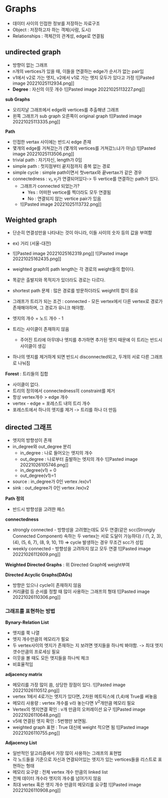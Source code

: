 # Graphs
- 데이터 사이의 인접한 정보를 저장하는 자료구조
- Object : 저장하고자 하는 객체(사람, 도시)
- Relationships : 객체간의 관계성, edge로 연결됨

## __undirected graph__
- 방향이 없는 그래프
- n개의 vertices가 있을 때, 이들을 연결하는 edge가 순서가 없는 pair임
- v1에서 v2로 가는 엣지, v2에서 v1로 가는 엣지 모두가 있다고 가정
![[Pasted image 20221025112934.png]]
- __Degree__ : 자신의 이웃 개수
![[Pasted image 20221025113227.png]]

__sub Graphs__
- 오리지날 그래프에서 edge와 vertices를 추출해낸 그래프
- 왼쪽 그래프가 sub graph 오른쪽이 original graph 
![[Pasted image 20221025113335.png]]

__Path__
- 인접한 vertax 사이에는 반드시 edge 존재
- 몇개의 edge를 거쳐갔는가 (몇개의 vertices를 거쳐갔느냐가 아님)
![[Pasted image 20221025113506.png]]
- trivial path : 자기자신, length가 0임
- simple path : 첫지점부터 끝지점까지 중복 없는 경로
- simple cycle : simple path이면서 첫vertax와 끝vertax가 같은 경우
- connectedness : $v_{i}, v_{j}$가 연결되어있다-> 두 vertice를 연결하는 path가 있다.
	- 그래프가 connected 되었는가?
		- Yes : 어떠한 vertice를 찍더라도 모두 연결됨
		- No : 연결되지 않는 vertice pair가 있음
	- ![[Pasted image 20221025113732.png]]

## Weighted graph
- 단순히 연결성만을 나타내는 것이 아니라, 이들 사이의 숫자 등의 값을 부여함
- ex) 거리 (서울-대전)
- ![[Pasted image 20221025162319.png]]
![[Pasted image 20221025162435.png]]

- weighted graph의 path length는 각 경로의 weight들의 합이다.
- 똑같은 출발지와 목적지가 있더라도 경로는 다르다.
- shortest path 문제 : 많은 경로를 방문하더라도 weight의 합이 중요
- 그래프가 트리가 되는 조건 : connected - 모든 vertex에서 다른 vertex로 경로가 존재해야하며, 그 경로가 유니크 해야함.
- 엣지의 개수 = 노드 개수 - 1
- 트리는 사이클이 존재하지 않음
	- 주어진 트리에 아무데나 엣지를 추가하면 추가된 엣지 때문에 이 트리는 반드시 사이클이 생김
- 하나의 엣지를 제거하게 되면 반드시 disconnected되고, 두개의 서로 다른 그래프로 나눠짐

__Forest__ : 트리들의 집합
- 사이클이 없다.
- 트리의 정의에서 connectedness의 constraint를 제거
- 항상 vertex개수 > edge 개수
- vertex - edge = 포레스트 내의 트리 개수
- 포레스트에서 하나의 엣지를 제거 -> 트리를 하나 더 만듬

## directed 그래프
- 엣지의 방향성이 존재
- in_degree와 out_degree 분리
	- in_degree : 나로 들어오는 엣지의 개수
	- out_degree : 나로부터 출발하는 엣지의 개수
![[Pasted image 20221026105746.png]]
	- in_degree(v1) = 0
	- out_degree(v1)=1
- source : in_degree가 0인 vertex /ex)v1
- sink : out_degree가 0인 vertex /ex)v2

__Path 정의__
- 반드시 방향성을 고려한 패스

__connectedness__
- strongly connected - 방향성을 고려했는데도 모두 연결(같은 scc(Strongly Connected Component) 속하는 두 vertex는 서로 도달이 가능하다) / (1, 2, 3), (4), (5, 6, 7), (8, 9, 10, 11) => cycle 발생하는 경우 무조건 scc가 성립
- weekly connected - 방향성을 고려하지 않고 모두 연결
![[Pasted image 20221026112609.png]]

__Weighted Directed Graphs__ : 위 Directed Graph에 weight부여

__Directed Acyclic Graphs(DAGs)__
- 방향은 있으나 cycle이 존재하지 않음
- 커리큘럼 등 순서를 정할 때 많이 사용하는 그래프의 형태
![[Pasted image 20221026110306.png]]

### 그래프를 표현하는 방법
__Bynary-Relation List__
- 엣지를 쭉 나열
- 엣지 개수만큼의 메모리가 필요
- 두 vertex사이의 엣지가 존재하는 지 보려면 엣지들을 하나씩 봐야함.
	-> 최대 엣지 갯수만큼의 프로세싱 필요
- 이웃을 볼 때도 모든 엣지들을 하나씩 체크
- 비효율적임

__adjacency matrix__
- 메모리를 가장 많이 씀, 상당한 장점이 있다.
![[Pasted image 20221026110512.png]]
- vertex 1에서 4로가는 엣지가 있다면, 2차원 메트릭스에 (1,4)에 True를 써놓음
- 메모리 사용량 : vertex 개수를 v라 놓는다면 $V^2$개만큼 메모리 필요
- Vertex의 엣지연결 확인 : v개 만큼의 오퍼레이션 요구 
![[Pasted image 20221026110648.png]]
- v5에 연결된 엣지 확인 : 5번행만 보면됨.
- weighted graph 표현 : True 대신에 weight 적으면 됨
![[Pasted image 20221026110755.png]]

__Adjacency List__
- 일반적인 알고리즘에서 가장 많이 사용하는 그래프의 표현법
- 각 노드들을 기준으로 자신과 연결되어있는 엣지가 있는 vertices들을 리스트로 표현하는 형태
- 메모리 요구량 : 전체 vertex 개수 만큼의 linked list
- 전체 데이터 개수라 엣지의 개수를 넘어가지 않음
- 최대 vertex 혹은 엣지 개수 만큼의 메모리를 요구함
![[Pasted image 20221026110908.png]]